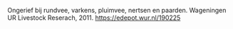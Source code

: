Ongerief bij rundvee, varkens, pluimvee, nertsen en paarden. Wageningen UR Livestock Reserach, 2011. https://edepot.wur.nl/190225
